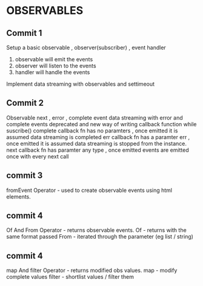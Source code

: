 # OBSERVABLES

## Commit 1
Setup a basic observable , observer(subscriber) , event handler

1. observable will emit the events
2. observer will listen to the events
3. handler will handle the events

Implement data streaming with observables and settimeout

## Commit 2

Observable next , error , complete event
data streaming with error and complete events
deprecated and new way of writing callback function while suscribe()
complete callback fn has no paramters , once emitted it is assumed data streaming is completed
err callback fn has a paramter err , once emitted it is assumed data streaming is stopped from the instance.
next callback fn has paramter any type , once emitted events are emitted once with every next call


## commit 3
fromEvent Operator - used to create observable events using html elements.

## commit 4
Of And From Operator - returns observable events.
Of - returns with the same format passed
From - iterated through the parameter (eg list / string) 

## commit 4
map And filter Operator - returns modified obs values.
map - modify complete values
filter - shortlist values / filter them 